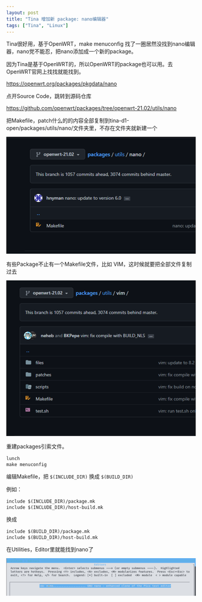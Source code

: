 ```yaml
---
layout: post
title: "Tina 增加新 package: nano编辑器"
tags: ["Tina", "Linux"]
---
```


Tina很好用，基于OpenWRT，make menuconfig 找了一圈居然没找到nano编辑器，nano党不能忍，把nano添加成一个新的package。

因为Tina是基于OpenWRT的，所以OpenWRT的package也可以用。去OpenWRT官网上找找就能找到。

https://openwrt.org/packages/pkgdata/nano

点开Source Code，跳转到源码仓库

https://github.com/openwrt/packages/tree/openwrt-21.02/utils/nano

把Makefile，patch什么的的内容全部复制到tina-d1-open/packages/utils/nano/文件夹里，不存在文件夹就新建一个

![image-20220123142919659](/assets/post/2022-01-23-20220123/image-20220123142919659.png)

有些Package不止有一个Makefile文件，比如 VIM，这时候就要把全部文件复制过去

![image-20220123143030951](/assets/post/2022-01-23-20220123/image-20220123143030951.png)

重建packages引索文件。

```
lunch 
make menuconfig
```

编辑Makefile，把 `$(INCLUDE_DIR)` 换成 `$(BUILD_DIR)` 

例如：

```
include $(INCLUDE_DIR)/package.mk
include $(INCLUDE_DIR)/host-build.mk
```

换成

```
include $(BUILD_DIR)/package.mk
include $(BUILD_DIR)/host-build.mk
```

在Utilities，Editor里就能找到nano了

![image-20220123143114732](/assets/post/2022-01-23-20220123/image-20220123143114732.png)

